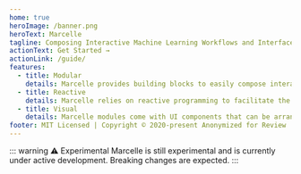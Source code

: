 ```yaml
---
home: true
heroImage: /banner.png
heroText: Marcelle
tagline: Composing Interactive Machine Learning Workflows and Interfaces
actionText: Get Started →
actionLink: /guide/
features:
  - title: Modular
    details: Marcelle provides building blocks to easily compose interactive machine learning applications.
  - title: Reactive
    details: Marcelle relies on reactive programming to facilitate the design of event-driven ML applications and provide users with instant feedback.
  - title: Visual
    details: Marcelle modules come with UI components that can be arranged in a graphical interface according to the requirements of the task.
footer: MIT Licensed | Copyright © 2020-present Anonymized for Review
---
```


::: warning ⚠️ Experimental
Marcelle is still experimental and is currently under active development. Breaking changes are expected.
:::
